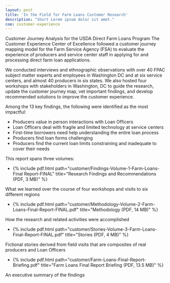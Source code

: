 ```yaml
---
layout: post
title: 'In the Field for Farm Loans Customer Research'
description: "Short Lorem ipsum dolor sit amet."
coe: customer-experience
---
```


Customer Journey Analysis for the USDA Direct Farm Loans Program
The Customer Experience Center of Excellence followed a customer journey mapping model for the Farm Service Agency (FSA) to evaluate the experience of producers and service center staff in applying for and processing direct farm loan applications.

We conducted interviews and ethnographic observations with over 40 FPAC subject matter experts and employees in Washington DC and at six service centers, and almost 40 producers in six states. We also hosted four workshops with stakeholders in Washington, DC to guide the research, update the customer journey map, vet important findings, and develop recommended solutions to improve the customer experience.

Among the 13 key findings, the following were identified as the most impactful:
- Producers value in person interactions with Loan Officers
- Loan Officers deal with fragile and limited technology at service centers
- First-time borrowers need help understanding the entire loan process
- Producers find loan forms challenging
- Producers find the current loan limits constraining and inadequate to cover their needs

This report spans three volumes:

- {% include pdf.html path="customer/Findings-Volume-1-Farm-Loans-Final Report-FINAL" title="Research Findings and Recommendations (PDF, 3 MB)" %}

What we learned over the course of four workshops and visits to six different regions

- {% include pdf.html path="customer/Methodology-Volume-2-Farm-Loans-Final-Report-FINAL.pdf" title="Methodology (PDF, 14 MB)" %}

How the research and related activities were accomplished 

- {% include pdf.html path="customer/Stories-Volume-3-Farm-Loans-Final-Report-FINAL.pdf" title="Stories (PDF, 4 MB)" %}

Fictional stories derived from field visits that are composites of real producers and Loan Officers

- {% include pdf.html path="customer/Farm-Loans-Final-Report-Briefing.pdf" title="Farm Loans Final Report Briefing (PDF, 13.5 MB)" %}

An executive summary of the findings
